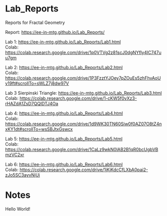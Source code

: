 # Lab_Reports
Reports for Fractal Geometry 



Report: https://ee-in-mtg.github.io/Lab_Reports/

Lab 1: https://ee-in-mtg.github.io/Lab_Reports/Lab1.html        
   Colab:  https://colab.research.google.com/drive/1p0VTVg2z81scJ0dgNYfly4IC747uu7gm

Lab 2: https://ee-in-mtg.github.io/Lab_Reports/Lab2.html   
   Colab: https://colab.research.google.com/drive/1P3FzztYJOey7pZOuEs5zhFhvAoUv19ft#scrollTo=sWLZ7j8dw97V

Lab 3 Sierpinski Triangle: https://ee-in-mtg.github.io/Lab_Reports/Lab3.html   
   Colab: https://colab.research.google.com/drive/1-cKW5f0vXz3-rHAZdA1ZsD7QQIDTJ4Oa
        
Lab 4: https://ee-in-mtg.github.io/Lab_Reports/Lab4.html          
   Colab: https://colab.research.google.com/drive/1d9WK30TN60Siw0f0AZ07O8tZ4nxKY1dt#scrollTo=wsSBJtxGswcx

Lab 5: https://ee-in-mtg.github.io/Lab_Reports/Lab5.html             
   Colab: https://colab.research.google.com/drive/1CaLz9wkN0lAB2B1qR0bcUgbVBmzVC2xr
   
Lab 6: https://ee-in-mtg.github.io/Lab_Reports/Lab6.html          
   Colab: https://colab.research.google.com/drive/1jKjKdcCfLXbA0pai2-zJo5SC3ayvNjUi

# Notes
Hello World!
